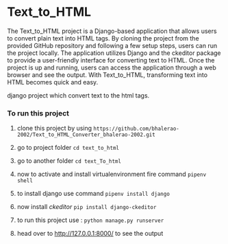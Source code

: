 # Text_to_HTML

The Text_to_HTML project is a Django-based application that allows users to convert plain text into HTML tags. By cloning the project from the provided GitHub repository and following a few setup steps, users can run the project locally. The application utilizes Django and the ckeditor package to provide a user-friendly interface for converting text to HTML. Once the project is up and running, users can access the application through a web browser and see the output. With Text_to_HTML, transforming text into HTML becomes quick and easy.

django project which convert text to the html tags.

### To run this project 

1. clone this project by using ```https://github.com/bhalerao-2002/Text_to_HTML_Converter_bhalerao-2002.git ```

2. go to project folder ```cd text_to_html```

3. go to another folder ```cd text_To_html```

4. now to activate and install virtualenvironment fire command ```pipenv shell```

5. to install django use command ```pipenv install django```

6. now install *ckeditor* ```pip install django-ckeditor```

7. to run this project use : ```python manage.py runserver ```

8. head over to http://127.0.0.1:8000/ to see the output
